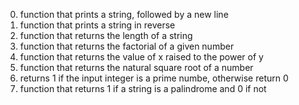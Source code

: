 0.  function that prints a string, followed by a new line
1.  function that prints a string in reverse
2.  function that returns the length of a string
3.  function that returns the factorial of a given number
4.  function that returns the value of x raised to the power of y
5.  function that returns the natural square root of a number
6.  returns 1 if the input integer is a prime numbe, otherwise return 0
7.  function that returns 1 if a string is a palindrome and 0 if not